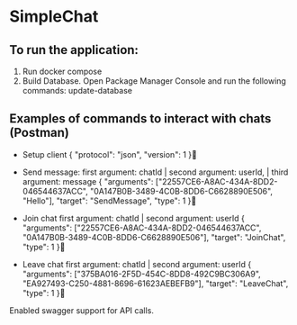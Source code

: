 # SimpleChat

## To run the application:

1. Run docker compose
2. Build Database. Open Package Manager Console and run the following commands:
update-database

## Examples of commands to interact with chats (Postman)
- Setup client
{
  "protocol": "json",
  "version": 1
}

- Send message:
first argument: chatId | second argument: userId, | third argument: message
{
    "arguments": ["22557CE6-A8AC-434A-8DD2-046544637ACC", "0A147B0B-3489-4C0B-8DD6-C6628890E506", "Hello"],
    "target": "SendMessage",
    "type": 1
}

- Join chat
first argument: chatId | second argument: userId
{
   "arguments": ["22557CE6-A8AC-434A-8DD2-046544637ACC", "0A147B0B-3489-4C0B-8DD6-C6628890E506"],
   "target": "JoinChat",
   "type": 1
}

- Leave chat
first argument: chatId | second argument: userId
{
   "arguments": ["375BA016-2F5D-454C-8DD8-492C9BC306A9", "EA927493-C250-4881-8696-61623AEBEFB9"],
   "target": "LeaveChat",
   "type": 1
}

Enabled swagger support for API calls.
